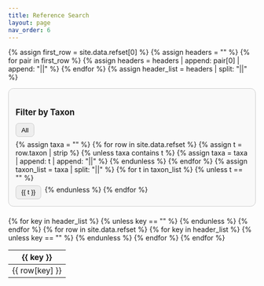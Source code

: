 ```yaml
---
title: Reference Search
layout: page
nav_order: 6
---
```


{% assign first_row = site.data.refset[0] %}
{% assign headers = "" %}
{% for pair in first_row %}
  {% assign headers = headers | append: pair[0] | append: "||" %}
{% endfor %}
{% assign header_list = headers | split: "||" %}

<!-- Taxon Filter Section -->
<div id="taxon-filter-section">
  <h2 class="filter-title">Filter by Taxon</h2>
  <div id="taxonButtons">
    <button class="taxon-filter" data-taxon="All">All</button>
    {% assign taxa = "" %}
    {% for row in site.data.refset %}
      {% assign t = row.taxon | strip %}
      {% unless taxa contains t %}
        {% assign taxa = taxa | append: t | append: "||" %}
      {% endunless %}
    {% endfor %}
    {% assign taxon_list = taxa | split: "||" %}
    {% for t in taxon_list %}
      {% unless t == "" %}
        <button class="taxon-filter" data-taxon="{{ t }}">{{ t }}</button>
      {% endunless %}
    {% endfor %}
  </div>
</div>

<!-- Table -->
<table id="data-table" class="display stripe hover compact" style="width:100%">
  <thead>
    <tr>
      {% for key in header_list %}
        {% unless key == "" %}
          <th>{{ key }}</th>
        {% endunless %}
      {% endfor %}
    </tr>
  </thead>
  <tbody>
    {% for row in site.data.refset %}
      <tr>
        {% for key in header_list %}
          {% unless key == "" %}
            <td>{{ row[key] }}</td>
          {% endunless %}
        {% endfor %}
      </tr>
    {% endfor %}
  </tbody>
</table>

<!-- Styles -->
<style>
  #taxon-filter-section {
    margin-bottom: 1.5em;
    padding: 1em;
    border: 1px solid #ccc;
    border-radius: 0.75em;
    background-color: #f9f9f9;
  }

  .filter-title {
    font-size: 1.2em;
    margin-bottom: 0.75em;
    font-weight: bold;
  }

  #taxonButtons {
    display: flex;
    flex-wrap: wrap;
    gap: 0.5em;
  }

  #taxonButtons button {
    background-color: #eee;
    border: 1px solid #ccc;
    border-radius: 0.5em;
    padding: 0.4em 0.8em;
    cursor: pointer;
    transition: background-color 0.2s ease;
  }

  #taxonButtons button:hover {
    background-color: #ddd;
  }

  #taxonButtons button.active {
    background-color: #007acc;
    color: white;
    border-color: #007acc;
  }
</style>

<!-- Scripts -->
<link rel="stylesheet" href="https://cdn.datatables.net/1.13.6/css/jquery.dataTables.min.css" />
<script src="https://code.jquery.com/jquery-3.6.0.min.js"></script>
<script src="https://cdn.datatables.net/1.13.6/js/jquery.dataTables.min.js"></script>

<script>
  $(document).ready(function () {
    const table = $('#data-table').DataTable({
      responsive: true,
      pageLength: 25
    });

    $('.taxon-filter').on('click', function () {
      const taxon = $(this).data('taxon');

      $('.taxon-filter').removeClass('active');
      $(this).addClass('active');

      if (taxon === "All") {
        table.column(0).search('').draw();
      } else {
        table.column(0).search('^' + taxon + '$', true, false).draw();
      }
    });
  });
</script>
